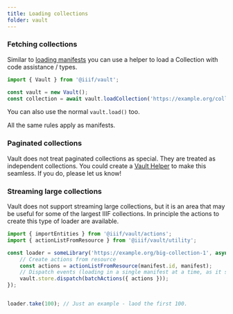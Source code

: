 ```yaml
---
title: Loading collections
folder: vault
---
```


### Fetching collections

Similar to [loading manifests](/docs/vault/loading-manifests) you can use a helper to load a Collection with code
assistance / types.
```js
import { Vault } from '@iiif/vault';

const vault = new Vault();
const collection = await vault.loadCollection('https://example.org/collection-1');
```

You can also use the normal `vault.load()` too.

All the same rules apply as manifests.

### Paginated collections

Vault does not treat paginated collections as special. They are treated as independent collections. You could create
a [Vault Helper](/docs/helpers) to make this seamless. If you do, please let us know!

### Streaming large collections

Vault does not support streaming large collections, but it is an area that may be useful
for some of the largest IIIF collections. In principle the actions to create this type of loader are available.

```js
import { importEntities } from '@iiif/vault/actions';
import { actionListFromResource } from '@iiif/vault/utility';

const loader = someLibrary('https://example.org/big-collection-1', async (manifest) => {
    // Create actions from resource
    const actions = actionListFromResource(manifest.id, manifest);
    // Dispatch events (loading in a single manifest at a time, as it streams)
    vault.store.dispatch(batchActions({ actions }));
});


loader.take(100); // Just an example - laod the first 100.
```
